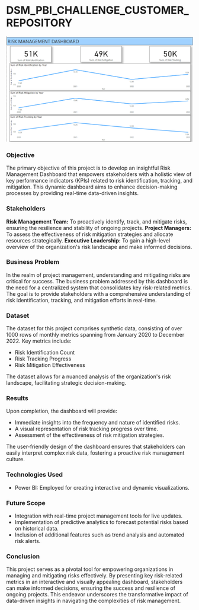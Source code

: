 # DSM_PBI_CHALLENGE_CUSTOMER_REPOSITORY
 
![Risk management Dashboard](risk_management_Dashboard.png)
 
### **Objective**

The primary objective of this project is to develop an insightful Risk Management Dashboard that empowers stakeholders with a holistic view of key performance indicators (KPIs) related to risk identification, tracking, and mitigation. This dynamic dashboard aims to enhance decision-making processes by providing real-time data-driven insights.

### **Stakeholders**

**Risk Management Team:** To proactively identify, track, and mitigate risks, ensuring the resilience and stability of ongoing projects.
**Project Managers:** To assess the effectiveness of risk mitigation strategies and allocate resources strategically.
**Executive Leadership:** To gain a high-level overview of the organization's risk landscape and make informed decisions.

### **Business Problem**

In the realm of project management, understanding and mitigating risks are critical for success. The business problem addressed by this dashboard is the need for a centralized system that consolidates key risk-related metrics. The goal is to provide stakeholders with a comprehensive understanding of risk identification, tracking, and mitigation efforts in real-time.

### **Dataset**

The dataset for this project comprises synthetic data, consisting of over 1000 rows of monthly metrics spanning from January 2020 to December 2022. Key metrics include:

- Risk Identification Count
- Risk Tracking Progress
- Risk Mitigation Effectiveness

The dataset allows for a nuanced analysis of the organization's risk landscape, facilitating strategic decision-making.

### **Results**

Upon completion, the dashboard will provide:

- Immediate insights into the frequency and nature of identified risks.
- A visual representation of risk tracking progress over time.
- Assessment of the effectiveness of risk mitigation strategies.

The user-friendly design of the dashboard ensures that stakeholders can easily interpret complex risk data, fostering a proactive risk management culture.

### **Technologies Used**

- Power BI: Employed for creating interactive and dynamic visualizations.

### **Future Scope**

- Integration with real-time project management tools for live updates.
- Implementation of predictive analytics to forecast potential risks based on historical data.
- Inclusion of additional features such as trend analysis and automated risk alerts.

### **Conclusion**

This project serves as a pivotal tool for empowering organizations in managing and mitigating risks effectively. By presenting key risk-related metrics in an interactive and visually appealing dashboard, stakeholders can make informed decisions, ensuring the success and resilience of ongoing projects. This endeavor underscores the transformative impact of data-driven insights in navigating the complexities of risk management.